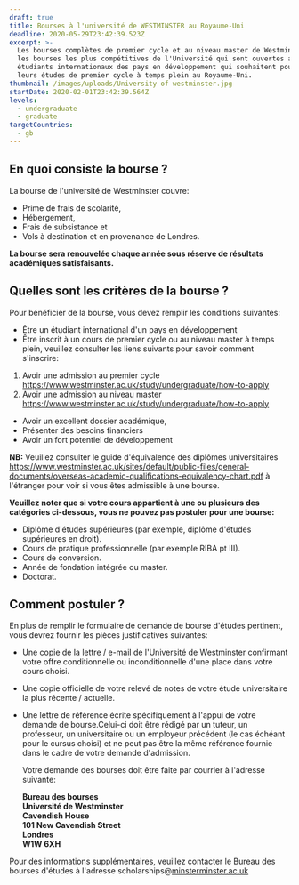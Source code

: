 ```yaml
---
draft: true
title: Bourses à l'université de WESTMINSTER au Royaume-Uni
deadline: 2020-05-29T23:42:39.523Z
excerpt: >-
  Les bourses complètes de premier cycle et au niveau master de Westminster sont
  les bourses les plus compétitives de l'Université qui sont ouvertes aux
  étudiants internationaux des pays en développement qui souhaitent poursuivre
  leurs études de premier cycle à temps plein au Royaume-Uni.
thumbnail: /images/uploads/University of westminster.jpg
startDate: 2020-02-01T23:42:39.564Z
levels:
  - undergraduate
  - graduate
targetCountries:
  - gb
---
```

## En quoi consiste la bourse ?

La bourse de l'université de Westminster couvre:

* Prime de frais de scolarité, 
* Hébergement, 
* Frais de subsistance et 
* Vols à destination et en provenance de Londres.

**La bourse sera renouvelée chaque année sous réserve de résultats académiques satisfaisants.**

## Quelles sont les critères de la bourse ?

Pour bénéficier de la bourse, vous devez remplir les conditions suivantes:

* Être un étudiant international d'un pays en développement 
* Être inscrit à un cours de premier cycle ou au niveau master à temps plein, veuillez consulter les liens suivants pour savoir comment s'inscrire:

1. Avoir une admission au premier cycle <https://www.westminster.ac.uk/study/undergraduate/how-to-apply>
2. Avoir une admission au niveau master <https://www.westminster.ac.uk/study/undergraduate/how-to-apply>

* Avoir un excellent dossier académique, 
* Présenter des besoins financiers 
* Avoir un fort potentiel de développement

**NB:**  Veuillez consulter le guide d'équivalence des diplômes universitaires <https://www.westminster.ac.uk/sites/default/public-files/general-documents/overseas-academic-qualifications-equivalency-chart.pdf>  à l'étranger pour voir si vous êtes admissible à une bourse.

**Veuillez noter que si votre cours appartient à une ou plusieurs des catégories ci-dessous, vous ne pouvez pas postuler pour une bourse:**

* Diplôme d'études supérieures (par exemple, diplôme d'études supérieures en droit).
* Cours de pratique professionnelle (par exemple RIBA pt III).
* Cours de conversion.
* Année de fondation intégrée ou master.
* Doctorat.

## Comment postuler ?

En plus de remplir le formulaire de demande de bourse d'études pertinent, vous devrez fournir les pièces justificatives suivantes:

* Une copie de la lettre / e-mail de l'Université de Westminster confirmant votre offre conditionnelle ou inconditionnelle d'une place dans votre cours choisi.
* Une copie officielle de votre relevé de notes de votre étude universitaire la plus récente / actuelle.
* Une lettre de référence écrite spécifiquement à l'appui de votre demande de bourse.Celui-ci doit être rédigé par un tuteur, un professeur, un universitaire ou un employeur précédent (le cas échéant pour le cursus choisi) et ne peut pas être la même référence fournie dans le cadre de votre demande d'admission.

  Votre demande des bourses doit être faite par courrier à l'adresse suivante: 

  **Bureau des bourses**\
  **Université de Westminster**\
  **Cavendish House**\
  **101 New Cavendish Street**\
  **Londres**\
  **W1W 6XH**

Pour des informations supplémentaires, veuillez contacter le Bureau des bourses d'études à l'adresse scholarships@[minsterminster.ac.uk](mailto:scholarships@westminster.ac.uk)
